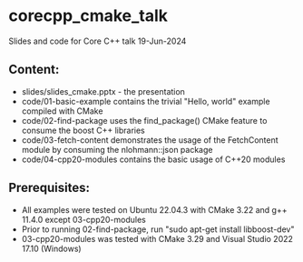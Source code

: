 # corecpp_cmake_talk
Slides and code for Core C++ talk 19-Jun-2024

## Content:
* slides/slides_cmake.pptx - the presentation 
* code/01-basic-example contains the trivial "Hello, world" example compiled with CMake
* code/02-find-package uses the find_package() CMake feature to consume the boost C++ libraries
* code/03-fetch-content demonstrates the usage of the FetchContent module by consuming the nlohmann::json package
* code/04-cpp20-modules contains the basic usage of C++20 modules

## Prerequisites:
* All examples were tested on Ubuntu 22.04.3 with CMake 3.22 and g++ 11.4.0 except 03-cpp20-modules
* Prior to running 02-find-package, run "sudo apt-get install libboost-dev"
* 03-cpp20-modules was tested with CMake 3.29 and Visual Studio 2022 17.10 (Windows)